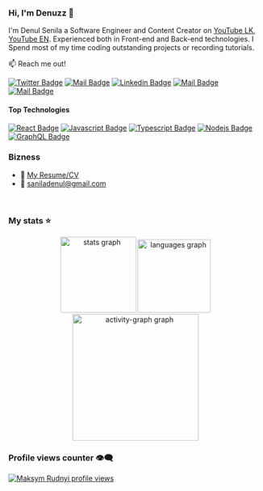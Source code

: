 ### Hi, I'm Denuzz 👋

I'm Denul Senila a Software Engineer and Content Creator on [YouTube LK](https://www.youtube.com/@denuzzz), [YouTube EN](https://youtube.com/@denuzzz). Experienced both in Front-end and Back-end technologies. I Spend most of my time coding outstanding projects or recording tutorials.

:mailbox: Reach me out!

[![Twitter Badge](https://img.shields.io/badge/-@DENUZZ-1ca0f1?style=flat&labelColor=1ca0f1&logo=twitter&logoColor=white&link=https://twitter.com)](https://twitter.com) 
[![Mail Badge](https://img.shields.io/badge/-DENUZZ-e74c3c?style=flat&labelColor=e74c3c&logo=youtube&logoColor=white)](https://youtube.com/@denuzzz?si=rYeYSkEaREqugOCt) 
[![Linkedin Badge](https://img.shields.io/badge/-DENUL-0e76a8?style=flat&labelColor=0e76a8&logo=linkedin&logoColor=white)](https://www.linkedin.com/in/) 
[![Mail Badge](https://img.shields.io/badge/-777.denuzz-e84393?style=flat&labelColor=e84393&logo=instagram&logoColor=white)](https://www.instagram.com/777.denuzz/) 
[![Mail Badge](https://img.shields.io/badge/-DENUZZ-c0392b?style=flat&labelColor=c0392b&logo=gmail&logoColor=white)](mailto:saniladenul@gmail.com)

#### Top Technologies

[![React Badge](https://img.shields.io/badge/-React-61DBFB?style=for-the-badge&labelColor=black&logo=react&logoColor=61DBFB)](#) [![Javascript Badge](https://img.shields.io/badge/-Javascript-F0DB4F?style=for-the-badge&labelColor=black&logo=javascript&logoColor=F0DB4F)](#) [![Typescript Badge](https://img.shields.io/badge/-Typescript-007acc?style=for-the-badge&labelColor=black&logo=typescript&logoColor=007acc)](#) [![Nodejs Badge](https://img.shields.io/badge/-Nodejs-3C873A?style=for-the-badge&labelColor=black&logo=node.js&logoColor=3C873A)](#) [![GraphQL Badge](https://img.shields.io/badge/-GraphQl-e535ab?style=for-the-badge&labelColor=black&logo=node.js&logoColor=e535ab)](#)

<!--### Tutorials

[<img align="left" alt="React" width="26px" src="https://raw.githubusercontent.com/github/explore/80688e429a7d4ef2fca1e82350fe8e3517d3494d/topics/react/react.png" />][reactplaylist]
<img align="left" alt="JavaScript" width="26px" src="https://raw.githubusercontent.com/github/explore/80688e429a7d4ef2fca1e82350fe8e3517d3494d/topics/javascript/javascript.png" />
[<img align="left" alt="GraphQL" width="26px" src="https://raw.githubusercontent.com/github/explore/80688e429a7d4ef2fca1e82350fe8e3517d3494d/topics/graphql/graphql.png" />][graphqllist] -->
<!--br/-->

### Bizness
- :paperclip: [My Resume/CV](https://drive.xyz)
- :email: saniladenul@gmail.com

<br/>

### My stats ⭐

<div align="center">
  <img src="https://github-readme-stats.vercel.app/api?username=DENUZZ&hide_title=false&hide_rank=false&show_icons=true&include_all_commits=true&count_private=true&disable_animations=false&theme=radical&locale=en&hide_border=false&order=1" height="150" alt="stats graph"  />
  <img src="https://github-readme-stats.vercel.app/api/top-langs?username=DENUZZ&locale=en&hide_title=false&layout=compact&card_width=320&langs_count=5&theme=radical&hide_border=false&order=2" height="145" alt="languages graph"  />
  <img src="https://github-readme-activity-graph.vercel.app/graph?username=DENUZZ&radius=15&theme=github-dark&area=true&order=5&hide_border=true&hide_title=false" height="250" alt="activity-graph graph"  />
</div>

###
### Profile views counter 👁️‍🗨️
[![Maksym Rudnyi profile views](https://u8views.com/api/v1/github/profiles/7869344/views/day-week-month-total-count.svg)](https://u8views.com/github/DENUZZ)


[reactplaylist]:https://youtube.com/playlist?list=PLlYbsPJVZjBygXalKUVKkvFyHQ1NifIiW&si=pj2Rfx3ztZjb_c1P
[graphqllist]: https://youtube.com/playlist?list=PLlYbsPJVZjByzzOLWl2n15n0uQ7m8loEh&si=0NXO3LQENlDOOqdK



